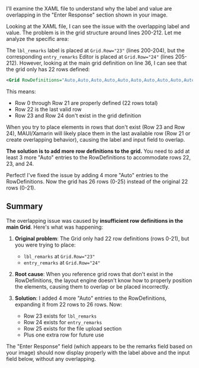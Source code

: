I'll examine the XAML file to understand why the label and value are overlapping in the "Enter Response" section shown in your image.

Looking at the XAML file, I can see the issue with the overlapping label and value. The problem is in the grid structure around lines 200-212. Let me analyze the specific area:

The `lbl_remarks` label is placed at `Grid.Row="23"` (lines 200-204), but the corresponding `entry_remarks` Editor is placed at `Grid.Row="24"` (lines 205-212). However, looking at the main grid definition on line 36, I can see that the grid only has 22 rows defined:

```xml
<Grid RowDefinitions="Auto,Auto,Auto,Auto,Auto,Auto,Auto,Auto,Auto,Auto,Auto,Auto,Auto,Auto,Auto,Auto,Auto,Auto,Auto,Auto,Auto,Auto" RowSpacing="8">
```

This means:
- Row 0 through Row 21 are properly defined (22 rows total)
- Row 22 is the last valid row
- Row 23 and Row 24 don't exist in the grid definition

When you try to place elements in rows that don't exist (Row 23 and Row 24), MAUI/Xamarin will likely place them in the last available row (Row 21 or create overlapping behavior), causing the label and input field to overlap.

**The solution is to add more row definitions to the grid.** You need to add at least 3 more "Auto" entries to the RowDefinitions to accommodate rows 22, 23, and 24.

Perfect! I've fixed the issue by adding 4 more "Auto" entries to the RowDefinitions. Now the grid has 26 rows (0-25) instead of the original 22 rows (0-21).

## Summary

The overlapping issue was caused by **insufficient row definitions in the main Grid**. Here's what was happening:

1. **Original problem**: The Grid only had 22 row definitions (rows 0-21), but you were trying to place:
   - `lbl_remarks` at `Grid.Row="23"` 
   - `entry_remarks` at `Grid.Row="24"`

2. **Root cause**: When you reference grid rows that don't exist in the RowDefinitions, the layout engine doesn't know how to properly position the elements, causing them to overlap or be placed incorrectly.

3. **Solution**: I added 4 more "Auto" entries to the RowDefinitions, expanding it from 22 rows to 26 rows. Now:
   - Row 23 exists for `lbl_remarks` 
   - Row 24 exists for `entry_remarks`
   - Row 25 exists for the file upload section
   - Plus one extra row for future use

The "Enter Response" field (which appears to be the remarks field based on your image) should now display properly with the label above and the input field below, without any overlapping.